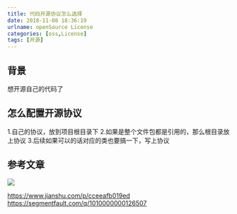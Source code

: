 ```yaml
---
title: 代码开源协议怎么选择
date: 2018-11-08 18:36:19
urlname: openSource License
categories: [oss,License] 
tags: [开源]
---
```

## 背景
想开源自己的代码了
<!--more-->
## 怎么配置开源协议
1.自己的协议，放到项目根目录下
2.如果是整个文件包都是引用的，那么根目录放上协议
3.后续如果可以的话对应的类也要搞一下，写上协议

## 参考文章
![](https://i.loli.net/2019/11/03/DHzGhrsAYcTwEZ3.jpg)

https://www.jianshu.com/p/cceeafb019ed 
https://segmentfault.com/q/1010000000126507
